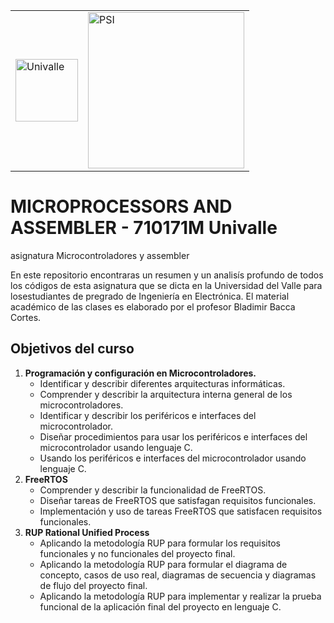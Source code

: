 
<table>
<tbody>
<tr>
<td><img width="100px" src="https://upload.wikimedia.org/wikipedia/commons/e/eb/Univalle.svg" alt="Univalle"> </td>
<td><img width="250px" src="https://i.ibb.co/6vdWxb4/PSI-LOGO.png" alt="PSI"></td>
</tr>
</tbody>
</table>

# MICROPROCESSORS AND ASSEMBLER - 710171M Univalle
asignatura Microcontroladores y assembler 


En este repositorio encontraras  un resumen y un analisís profundo  de  todos los códigos de esta asignatura  que se dicta en la Universidad del Valle para losestudiantes de pregrado de Ingeniería en Electrónica. El material académico de las clases es elaborado por el profesor Bladimir Bacca Cortes.

## Objetivos del curso
<ol> 
  <li><b>Programación y configuración en Microcontroladores.</b>
  <ul>
    <li> Identificar y describir diferentes arquitecturas informáticas.</li>
    <li> Comprender y describir la arquitectura interna general de los microcontroladores.</li>
    <li> Identificar y describir los periféricos e interfaces del microcontrolador.</li>
    <li> Diseñar procedimientos para usar los periféricos e interfaces del microcontrolador usando lenguaje C.</li>
    <li> Usando los periféricos e interfaces del microcontrolador usando lenguaje C.</li>
  </ul> 
</li>
  
<li> <b>FreeRTOS</b> 
    <ul>
      <li> Comprender y describir la funcionalidad de FreeRTOS.</li>
      <li> Diseñar tareas de FreeRTOS que satisfagan requisitos funcionales.</li>
      <li> Implementación y uso de tareas FreeRTOS que satisfacen requisitos funcionales.</li>
    </ul>
 </li>



<li> <b>RUP Rational Unified Process</b>
    <ul>
      <li>  Aplicando la metodología RUP para formular los requisitos funcionales y no funcionales del proyecto final.</li>
      <li>  Aplicando la metodología RUP para formular el diagrama de concepto, casos de uso real, diagramas de secuencia y diagramas de flujo del proyecto final.</li>
      <li>  Aplicando la metodología RUP para implementar y realizar la prueba funcional de la aplicación final del proyecto en lenguaje C.</li>
   </ul> 
</li>
</ol>
  
 
